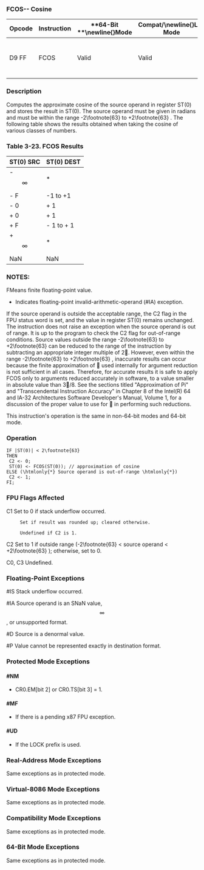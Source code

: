 ### FCOS-- Cosine


|**Opcode**|**Instruction**|**64-Bit **\newline{}**Mode**|**Compat/**\newline{}**Leg Mode**|**Description**|
|----------|---------------|-----------------------------|---------------------------------|---------------|
|D9 FF|FCOS|Valid|Valid|Replace ST(0) with its approximate cosine.|
### Description


Computes the approximate cosine of the source operand in register ST(0) and stores the result in ST(0). The source operand must be given in radians and must be within the range -2\footnote{63}  to +2\footnote{63} . The following table shows the results obtained when taking the cosine of various classes of numbers.

### Table 3-23.  FCOS Results


|**ST(0) SRC**|**ST(0) DEST**|
|-------------|--------------|
|- $$\infty$$|*|
|- F|-1 to +1|
|- 0|+ 1|
|+ 0|+ 1|
|+ F|- 1 to + 1|
|+ $$\infty$$|*|
|NaN|NaN |
### NOTES:


FMeans finite floating-point value.

* Indicates floating-point invalid-arithmetic-operand (#IA) exception.

If the source operand is outside the acceptable range, the C2 flag in the FPU status word is set, and the value in register ST(0) remains unchanged. The instruction does not raise an exception when the source operand is out of range. It is up to the program to check the C2 flag for out-of-range conditions. Source values outside the range -2\footnote{63}  to +2\footnote{63}  can be reduced to the range of the instruction by subtracting an appropriate integer multiple of 2. However, even within the range -2\footnote{63}  to +2\footnote{63} , inaccurate results can occur because the finite approximation of  used internally for argument reduction is not sufficient in all cases. Therefore, for accurate results it is safe to apply FCOS only to arguments reduced accurately in software, to a value smaller in absolute value than 3/8. See the sections titled "Approximation of Pi" and "Transcendental Instruction Accuracy" in Chapter 8 of the Intel(R) 64 and IA-32 Architectures Software Developer's Manual, Volume 1, for a discussion of the proper value to use for  in performing such reductions.

This instruction's operation is the same in non-64-bit modes and 64-bit mode.


### Operation

```info-verb
IF |ST(0)| < 2\footnote{63}
THEN
 C2 <- 0;
 ST(0) <- FCOS(ST(0)); // approximation of cosine
ELSE (\htmlonly{*} Source operand is out-of-range \htmlonly{*})
 C2 <- 1;
FI;
```
### FPU Flags Affected


C1 Set to 0 if stack underflow occurred.

         Set if result was rounded up; cleared otherwise.

         Undefined if C2 is 1.

C2 Set to 1 if outside range (-2\footnote{63}  < source operand < +2\footnote{63} ); otherwise, set to 0.

C0, C3  Undefined.

### Floating-Point Exceptions


#IS Stack underflow occurred.

#IA Source operand is an SNaN value, $$\infty$$, or unsupported format.

#D Source is a denormal value.

#P Value cannot be represented exactly in destination format.


### Protected Mode Exceptions

#### #NM
* CR0.EM[bit 2] or CR0.TS[bit 3] = 1.

#### #MF
* If there is a pending x87 FPU exception.

#### #UD
* If the LOCK prefix is used.

### Real-Address Mode Exceptions



Same exceptions as in protected mode.


### Virtual-8086 Mode Exceptions



Same exceptions as in protected mode.


### Compatibility Mode Exceptions



Same exceptions as in protected mode.


### 64-Bit Mode Exceptions



Same exceptions as in protected mode.

